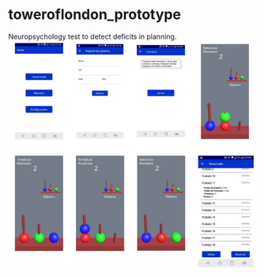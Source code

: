# toweroflondon_prototype
Neuropsychology test to detect deficits in planning.
![Image of Prototype working](https://raw.githubusercontent.com/Moutella/toweroflondon_prototype/master/prototype.png)
